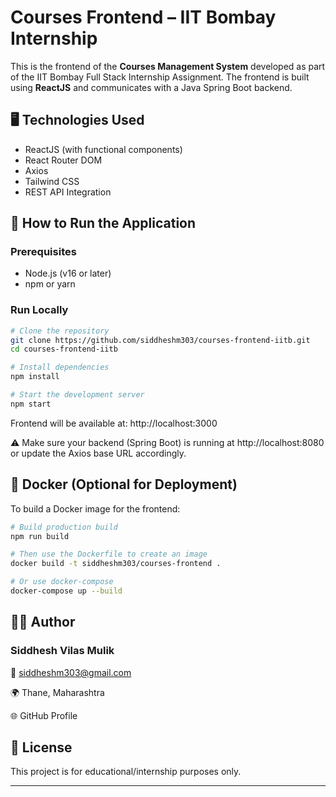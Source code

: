 # Courses Frontend – IIT Bombay Internship

This is the frontend of the **Courses Management System** developed as part of the IIT Bombay Full Stack Internship Assignment. The frontend is built using **ReactJS** and communicates with a Java Spring Boot backend.

## 🖥️ Technologies Used

- ReactJS (with functional components)
- React Router DOM
- Axios
- Tailwind CSS
- REST API Integration


## 🚀 How to Run the Application

### Prerequisites

- Node.js (v16 or later)
- npm or yarn

### Run Locally

```bash
# Clone the repository
git clone https://github.com/siddheshm303/courses-frontend-iitb.git
cd courses-frontend-iitb

# Install dependencies
npm install

# Start the development server
npm start
```
Frontend will be available at:
http://localhost:3000

⚠️ Make sure your backend (Spring Boot) is running at http://localhost:8080 or update the Axios base URL accordingly.

## 🐳 Docker (Optional for Deployment)
To build a Docker image for the frontend:
```bash
# Build production build
npm run build

# Then use the Dockerfile to create an image
docker build -t siddheshm303/courses-frontend .

# Or use docker-compose
docker-compose up --build
```

## 🧑‍💻 Author
### Siddhesh Vilas Mulik

📧 siddheshm303@gmail.com

🌍 Thane, Maharashtra

🌐 GitHub Profile

## 📜 License
This project is for educational/internship purposes only.


---

